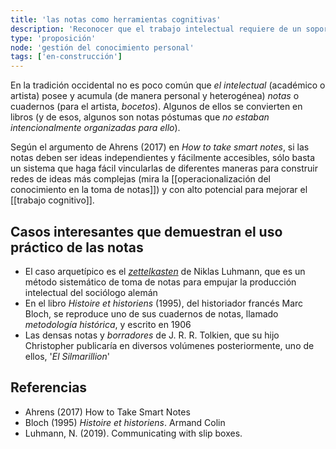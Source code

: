 ```yaml
---
title: 'las notas como herramientas cognitivas'
description: 'Reconocer que el trabajo intelectual requiere de un soporte exterior por parte de la persona que lo trabaja'
type: 'proposición'
node: 'gestión del conocimiento personal'
tags: ['en-construcción']
---
```


En la tradición occidental no es poco común que *el intelectual* (académico o artista) posee y acumula (de manera personal y heterogénea) *notas* o cuadernos (para el artista, *bocetos*). Algunos de ellos se convierten en libros (y de esos, algunos son notas póstumas que *no estaban intencionalmente organizadas para ello*).

Según el argumento de Ahrens (2017) en *How to take smart notes*, si las notas deben ser ideas independientes y fácilmente accesibles, sólo basta un sistema que haga fácil vincularlas de diferentes maneras para construir redes de ideas más complejas (mira la [[operacionalización del conocimiento en la toma de notas]]) y con alto potencial para mejorar el [[trabajo cognitivo]].

## Casos interesantes que demuestran el uso práctico de las notas

- El caso arquetípico es el [*zettelkasten*](https://luhmann.surge.sh/communicating-with-slip-boxes) de Niklas Luhmann, que es un método sistemático de toma de notas para empujar la producción intelectual del sociólogo alemán
- En el libro *Histoire et historiens* (1995), del historiador francés Marc Bloch, se reproduce uno de sus cuadernos de notas, llamado *metodología histórica*, y escrito en 1906
- Las densas notas y *borradores* de J. R. R. Tolkien, que su hijo Christopher publicaría en diversos volúmenes posteriormente, uno de ellos, '*El Silmarillion*'


## Referencias

- Ahrens (2017) How to Take Smart Notes
- Bloch (1995) *Histoire et historiens*. Armand Colin
- Luhmann, N. (2019). Communicating with slip boxes.